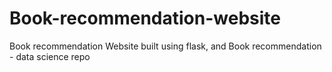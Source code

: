 # Book-recommendation-website
Book recommendation Website built using flask, and Book recommendation - data science repo
